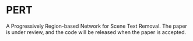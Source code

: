 # PERT
A Progressively Region-based Network for Scene Text Removal. The paper is under review, and the code will be released when the paper is accepted.
